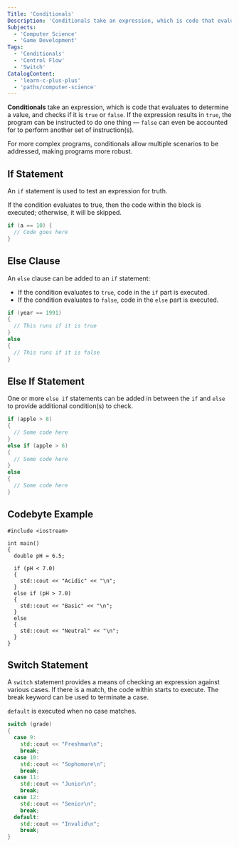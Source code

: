 ```yaml
---
Title: 'Conditionals'
Description: 'Conditionals take an expression, which is code that evaluates to determine a value, and checks if it is true or false. If it’s true, &mdash; `false` can even be accounted for to perform another set of instruction(s). AFor more complex programs, conditionals allow multiple scenarios to be addressed, making programs more robust.'
Subjects:
  - 'Computer Science'
  - 'Game Development'
Tags:
  - 'Conditionals'
  - 'Control Flow'
  - 'Switch'
CatalogContent:
  - 'learn-c-plus-plus'
  - 'paths/computer-science'
---
```


**Conditionals** take an expression, which is code that evaluates to determine a value, and checks if it is `true` or `false`. If the expression results in `true`, the program can be instructed to do one thing &mdash; `false` can even be accounted for to perform another set of instruction(s).

For more complex programs, conditionals allow multiple scenarios to be addressed, making programs more robust.

## If Statement

An `if` statement is used to test an expression for truth.

If the condition evaluates to true, then the code within the block is executed; otherwise, it will be skipped.

```cpp
if (a == 10) {
  // Code goes here
}
```

## Else Clause

An `else` clause can be added to an `if` statement:

- If the condition evaluates to `true`, code in the `if` part is executed.
- If the condition evaluates to `false`, code in the `else` part is executed.

```cpp
if (year == 1991)
{
  // This runs if it is true
}
else
{
  // This runs if it is false
}
```

## Else If Statement

One or more `else if` statements can be added in between the `if` and `else` to provide additional condition(s) to check.

```cpp
if (apple > 8)
{
  // Some code here
}
else if (apple > 6)
{
  // Some code here
}
else
{
  // Some code here
}
```

## Codebyte Example

```codebyte/cpp
#include <iostream>

int main()
{
  double pH = 6.5;

  if (pH < 7.0)
  {
    std::cout << "Acidic" << "\n";
  }
  else if (pH > 7.0)
  {
    std::cout << "Basic" << "\n";
  }
  else
  {
    std::cout << "Neutral" << "\n";
  }
}
```

## Switch Statement

A `switch` statement provides a means of checking an expression against various cases. If there is a match, the code within starts to execute. The break keyword can be used to terminate a case.

`default` is executed when no case matches.

```cpp
switch (grade)
{
  case 9:
    std::cout << "Freshman\n";
    break;
  case 10:
    std::cout << "Sophomore\n";
    break;
  case 11:
    std::cout << "Junior\n";
    break;
  case 12:
    std::cout << "Senior\n";
    break;
  default:
    std::cout << "Invalid\n";
    break;
}
```
